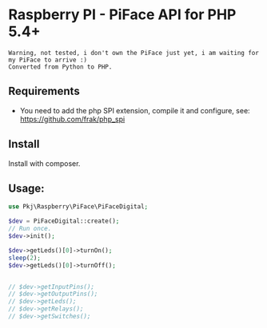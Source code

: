 # Raspberry PI - PiFace API for PHP 5.4+

	Warning, not tested, i don't own the PiFace just yet, i am waiting for my PiFace to arrive :)
	Converted from Python to PHP.


## Requirements

- You need to add the php SPI extension, compile it and configure, see: https://github.com/frak/php_spi


## Install

Install with composer.

## Usage:

```php
use Pkj\Raspberry\PiFace\PiFaceDigital;

$dev = PiFaceDigital::create();
// Run once.
$dev->init();

$dev->getLeds()[0]->turnOn();
sleep(2);
$dev->getLeds()[0]->turnOff();


// $dev->getInputPins();
// $dev->getOutputPins();
// $dev->getLeds();
// $dev->getRelays();
// $dev->getSwitches();



```


